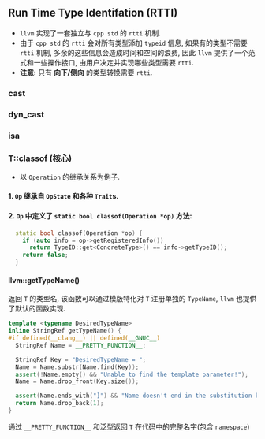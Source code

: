 ## Run Time Type Identifation (RTTI)  
- `llvm` 实现了一套独立与 `cpp std` 的 `rtti` 机制.
- 由于 `cpp std` 的 `rtti` 会对所有类型添加 `typeid` 信息, 如果有的类型不需要 `rtti` 机制, 多余的这些信息会造成时间和空间的浪费, 因此 `llvm` 提供了一个范式和一些操作接口, 由用户决定并实现哪些类型需要 `rtti`.
- **注意:** 只有 **向下/侧向** 的类型转换需要 `rtti`.

### cast<T>

### dyn_cast<T>

### isa<T>


### T::classof (核心)
- 以 `Operation` 的继承关系为例子.

#### 1. `Op` 继承自 `OpState` 和各种 `Trait`s.
#### 2. `Op` 中定义了 `static bool classof(Operation *op)` 方法:
``` cpp
  static bool classof(Operation *op) {
    if (auto info = op->getRegisteredInfo())
      return TypeID::get<ConcreteType>() == info->getTypeID();
    return false;
  }
```
#### llvm::getTypeName<T>()  
返回 `T` 的类型名, 该函数可以通过模版特化对 `T` 注册单独的 `TypeName`, `llvm` 也提供了默认的函数实现.
```cpp
template <typename DesiredTypeName>
inline StringRef getTypeName() {
#if defined(__clang__) || defined(__GNUC__)
  StringRef Name = __PRETTY_FUNCTION__;

  StringRef Key = "DesiredTypeName = ";
  Name = Name.substr(Name.find(Key));
  assert(!Name.empty() && "Unable to find the template parameter!");
  Name = Name.drop_front(Key.size());

  assert(Name.ends_with("]") && "Name doesn't end in the substitution key!");
  return Name.drop_back(1);
}
```
通过 `__PRETTY_FUNCTION__` 和泛型返回 `T` 在代码中的完整名字(包含 `namespace`)
